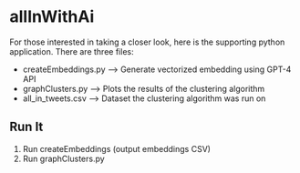 # allInWithAi
For those interested in taking a closer look, here is the supporting python application. There are three files:
* createEmbeddings.py --> Generate vectorized embedding using GPT-4 API
* graphClusters.py --> Plots the results of the clustering algorithm
* all_in_tweets.csv --> Dataset the clustering algorithm was run on

## Run It
1. Run createEmbeddings (output embeddings CSV)
2. Run graphClusters.py
